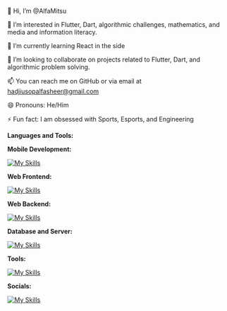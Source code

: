 👋 Hi, I’m @AlfaMitsu

👀 I’m interested in Flutter, Dart, algorithmic challenges, mathematics, and media and information literacy.

🌱 I’m currently learning React in the side

💞️ I’m looking to collaborate on projects related to Flutter, Dart, and algorithmic problem solving.

📫 You can reach me on GitHub or via email at hadjiusopalfasheer@gmail.com

😄 Pronouns: He/Him

⚡ Fun fact: I am obsessed with Sports, Esports, and Engineering

**Languages and Tools:**

  **Mobile Development:** 

   [![My Skills](https://skillicons.dev/icons?i=dart,flutter,firebase,supabase)](https://skillicons.dev)
   
  **Web Frontend:** 
  
   [![My Skills](https://skillicons.dev/icons?i=html,css,js,ts,react)](https://skillicons.dev)

   **Web Backend:** 
  
   [![My Skills](https://skillicons.dev/icons?i=go)](https://skillicons.dev)

   **Database and Server:** 
  
   [![My Skills](https://skillicons.dev/icons?i=postgres,postman)](https://skillicons.dev)

   **Tools:** 

   [![My Skills](https://skillicons.dev/icons?i=github,git,bitbucket,discord,autocad)](https://skillicons.dev)

   **Socials:** 

   [![My Skills](https://skillicons.dev/icons?i=twitter,instagram,gmail,linkedin)](https://skillicons.dev)
